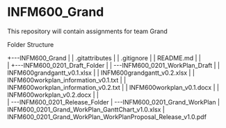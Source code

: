 # INFM600_Grand
This repository will contain assignments for team Grand

Folder Structure

+---INFM600_Grand
|   |   .gitattributes
|   |   .gitignore
|   |   README.md
|   |   
|   +---INFM600_0201_Draft_Folder
|   |   \---INFM600_0201_WorkPlan_Draft
|   |           INFM600grandgantt_v0.1.xlsx
|   |           INFM600grandgantt_v0.2.xlsx
|   |           INFM600workplan_information_v0.1.txt
|   |           INFM600workplan_information_v0.2.txt
|   |           INFM600workplan_v0.1.docx
|   |           INFM600workplan_v0.2.docx
|   |           
|   \---INFM600_0201_Release_Folder
|       \---INFM600_0201_Grand_WorkPlan
|               INFM600_0201_Grand_WorkPlan_GanttChart_v1.0.xlsx
|               INFM600_0201_Grand_WorkPlan_WorkPlanProposal_Release_v1.0.pdf
                
